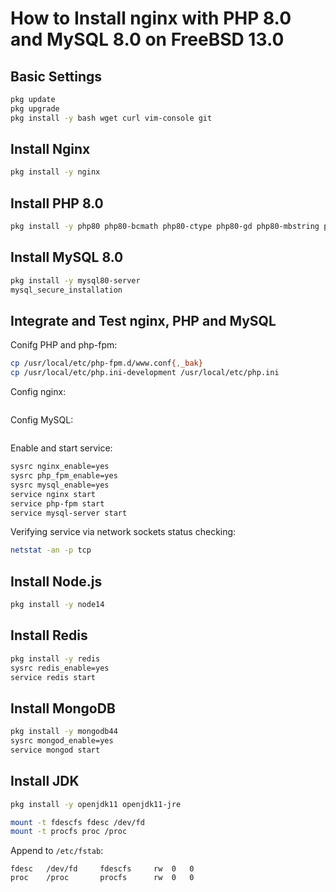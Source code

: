 # How to Install nginx with PHP 8.0 and MySQL 8.0 on FreeBSD 13.0

## Basic Settings

```sh
pkg update
pkg upgrade
pkg install -y bash wget curl vim-console git
```

## Install Nginx

```sh
pkg install -y nginx
```
## Install PHP 8.0

```sh
pkg install -y php80 php80-bcmath php80-ctype php80-gd php80-mbstring php80-mysqli php80-opcache php80-openssl php80-pdo php80-tokenizer php80-xml php80-pecl-imagick php80-zip
```

## Install MySQL 8.0

```sh
pkg install -y mysql80-server
mysql_secure_installation
```

## Integrate and Test nginx, PHP and MySQL

Conifg PHP and php-fpm:

```sh
cp /usr/local/etc/php-fpm.d/www.conf{,_bak}
cp /usr/local/etc/php.ini-development /usr/local/etc/php.ini
```

Config nginx:

```sh
```

Config MySQL:

```sh
```


Enable and start service:

```sh
sysrc nginx_enable=yes
sysrc php_fpm_enable=yes
sysrc mysql_enable=yes
service nginx start
service php-fpm start
service mysql-server start
```

Verifying service via network sockets status checking:

```sh
netstat -an -p tcp
```

## Install Node.js

```sh
pkg install -y node14
```

## Install Redis

```sh
pkg install -y redis
sysrc redis_enable=yes
service redis start
```

## Install MongoDB

```sh
pkg install -y mongodb44
sysrc mongod_enable=yes
service mongod start
```

## Install JDK

```sh
pkg install -y openjdk11 openjdk11-jre

mount -t fdescfs fdesc /dev/fd
mount -t procfs proc /proc
```

Append to `/etc/fstab`:

    fdesc	/dev/fd		fdescfs		rw	0	0
    proc	/proc		procfs		rw	0	0

